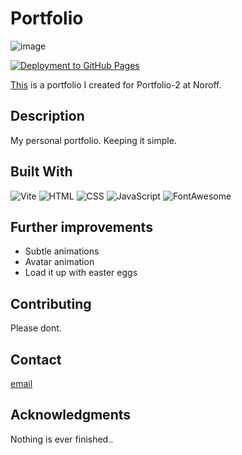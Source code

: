# Portfolio

![image](https://github.com/donnybrilliant/portfolio/blob/main/assets/portfolio-header.png)

[![Deployment to GitHub Pages](https://github.com/donnybrilliant/portfolio/actions/workflows/deploy.yml/badge.svg)](https://github.com/donnybrilliant/portfolio/actions/workflows/deploy.yml)

[This](https://donnybrilliant.github.io/portfolio/) is a portfolio I created for Portfolio-2 at Noroff.

## Description

My personal portfolio.
Keeping it simple.

## Built With

![Vite](https://img.shields.io/badge/Vite-646CFF.svg?style=for-the-badge&logo=Vite&logoColor=white)
![HTML](https://img.shields.io/badge/HTML5-E34F26.svg?style=for-the-badge&logo=HTML5&logoColor=white)
![CSS](https://img.shields.io/badge/CSS3-1572B6.svg?style=for-the-badge&logo=CSS3&logoColor=white)
![JavaScript](https://img.shields.io/badge/JavaScript-F7DF1E.svg?style=for-the-badge&logo=JavaScript&logoColor=black)
![FontAwesome](https://img.shields.io/badge/Font%20Awesome-528DD7.svg?style=for-the-badge&logo=Font-Awesome&logoColor=white)

## Further improvements

- Subtle animations
- Avatar animation
- Load it up with easter eggs

## Contributing

Please dont.

## Contact

[email](mailto:daniel.vier@gmail.com)

## Acknowledgments

Nothing is ever finished..
